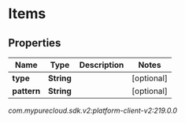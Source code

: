 # Items


## Properties

| Name | Type | Description | Notes |
| ------------ | ------------- | ------------- | ------------- |
| **type** | **String** |  |  [optional] |
| **pattern** | **String** |  |  [optional] |




_com.mypurecloud.sdk.v2:platform-client-v2:219.0.0_
